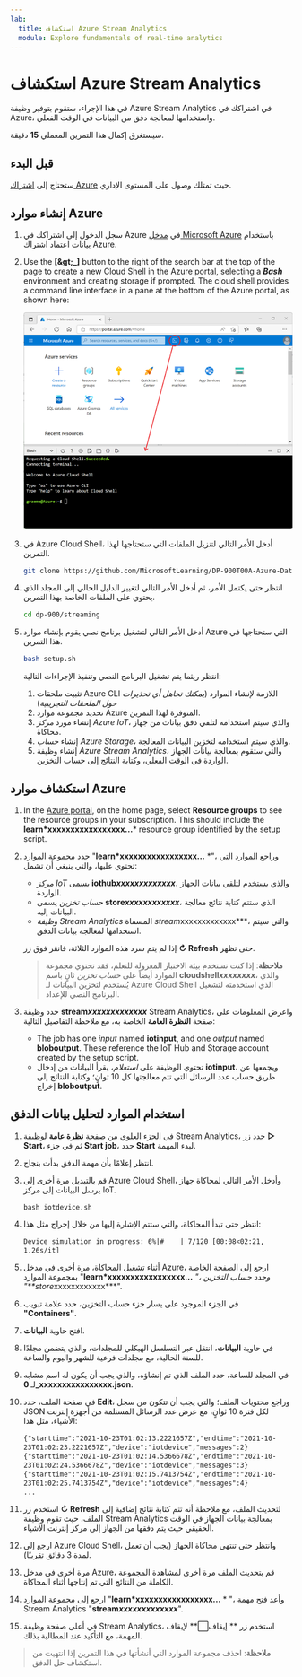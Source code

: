 ```yaml
---
lab:
  title: استكشاف Azure Stream Analytics
  module: Explore fundamentals of real-time analytics
---
```


# <a name="explore-azure-stream-analytics"></a>استكشاف Azure Stream Analytics

في هذا الإجراء، ستقوم بتوفير وظيفة Azure Stream Analytics في اشتراكك في Azure، واستخدامها لمعالجة دفق من البيانات في الوقت الفعلي.

سيستغرق إكمال هذا التمرين المعملي **15** دقيقة.

## <a name="before-you-start"></a>قبل البدء

ستحتاج إلى [اشتراك Azure](https://azure.microsoft.com/free) حيث تمتلك وصول على المستوى الإداري.

## <a name="create-azure-resources"></a>إنشاء موارد Azure

1. سجل الدخول إلى اشتراكك في Azure في [مدخل Microsoft Azure](https://portal.azure.com) باستخدام بيانات اعتماد اشتراك Azure.

1. Use the <bpt id="p1">**</bpt>[<ph id="ph1">\&gt;</ph>_]<ept id="p1">**</ept> button to the right of the search bar at the top of the page to create a new Cloud Shell in the Azure portal, selecting a <bpt id="p2">***</bpt>Bash<ept id="p2">***</ept> environment and creating storage if prompted. The cloud shell provides a command line interface in a pane at the bottom of the Azure portal, as shown here:

    ![مدخل Microsoft Azure مع جزء shell سحابي](./images/cloud-shell.png)

1. في Azure Cloud Shell، أدخل الأمر التالي لتنزيل الملفات التي ستحتاجها لهذا التمرين.

    ```bash
    git clone https://github.com/MicrosoftLearning/DP-900T00A-Azure-Data-Fundamentals dp-900
    ```

1. انتظر حتى يكتمل الأمر، ثم أدخل الأمر التالي لتغيير الدليل الحالي إلى المجلد الذي يحتوي على الملفات الخاصة بهذا التمرين.

    ```bash
    cd dp-900/streaming
    ```

1. أدخل الأمر التالي لتشغيل برنامج نصي يقوم بإنشاء موارد Azure التي ستحتاجها في هذا التمرين.

    ```bash
    bash setup.sh
    ```

    انتظر ريثما يتم تشغيل البرنامج النصي وتنفيذ الإجراءات التالية:

    1. تثبيت ملحقات Azure CLI اللازمة لإنشاء الموارد (*يمكنك تجاهل أي تحذيرات حول الملحقات التجريبية*)
    1. تحديد مجموعة موارد Azure المتوفرة لهذا التمرين.
    1. إنشاء مورد *مركز Azure IoT*، والذي سيتم استخدامه لتلقي دفق بيانات من جهاز محاكاة.
    1. إنشاء *حساب Azure Storage*، والذي سيتم استخدامه لتخزين البيانات المعالجة.
    1. إنشاء وظيفة *Azure Stream Analytics*، والتي ستقوم بمعالجة بيانات الجهاز الواردة في الوقت الفعلي، وكتابة النتائج إلى حساب التخزين.

## <a name="explore-the-azure-resources"></a>استكشاف موارد Azure

1. In the <bpt id="p1">[</bpt>Azure portal<ept id="p1">](https://portal.azure.com?azure-portal=true)</ept>, on the home page, select <bpt id="p2">**</bpt>Resource groups<ept id="p2">**</ept> to see the resource groups in your subscription. This should include the <bpt id="p1">**</bpt>learn*xxxxxxxxxxxxxxxxx...<ept id="p1">**</ept>* resource group identified by the setup script.
2. حدد مجموعة الموارد "**learn*xxxxxxxxxxxxxxxxx...** *"، وراجع الموارد التي تحتوي عليها، والتي ينبغي أن تشمل:
    - *مركز IoT* يسمى **iothub*xxxxxxxxxxxxx***، والذي يستخدم لتلقي بيانات الجهاز الواردة.
    - *حساب تخزين* يسمى **store*xxxxxxxxxxxx***، الذي ستتم كتابة نتائج معالجة البيانات إليه.
    - *وظيفة Stream Analytics* المسماة *stream*xxxxxxxxxxxxx***، والتي سيتم استخدامها لمعالجة بيانات الدفق.

    إذا لم يتم سرد هذه الموارد الثلاثة، فانقر فوق زر **&#8635; Refresh** حتى تظهر.

    > **ملاحظة**: إذا كنت تستخدم بيئة الاختبار المعزولة للتعلم، فقد تحتوي مجموعة الموارد أيضاً على *حساب تخزين* ثانٍ باسم **cloudshell*xxxxxxxx***، والذي يُستخدم لتخزين البيانات لـ Azure Cloud Shell الذي استخدمته لتشغيل البرنامج النصي للإعداد.

3. حدد وظيفة **stream*xxxxxxxxxxxxx*** Stream Analytics، واعرض المعلومات على صفحة **النظرة العامة** الخاصة به، مع ملاحظة التفاصيل التالية:
    - The job has one <bpt id="p1">*</bpt>input<ept id="p1">*</ept> named <bpt id="p2">**</bpt>iotinput<ept id="p2">**</ept>, and one <bpt id="p3">*</bpt>output<ept id="p3">*</ept> named <bpt id="p4">**</bpt>bloboutput<ept id="p4">**</ept>. These reference the IoT Hub and Storage account created by the setup script.
    - تحتوي الوظيفة على *استعلام*، يقرأ البيانات من إدخال **iotinput**، ويجمعها عن طريق حساب عدد الرسائل التي تتم معالجتها كل 10 ثوانٍ؛ وكتابة النتائج إلى إخراج **bloboutput**.

## <a name="use-the-resources-to-analyze-streaming-data"></a>استخدام الموارد لتحليل بيانات الدفق

1. في الجزء العلوي من صفحة **نظرة عامة** لوظيفة Stream Analytics، حدد زر **&#9655; Start**، ثم في جزء **Start job**، حدد **Start** لبدء المهمة.
2. انتظر إعلامًا بأن مهمة الدفق بدأت بنجاح.
3. قم بالتبديل مرة أخرى إلى Azure Cloud Shell، وأدخل الأمر التالي لمحاكاة جهاز يرسل البيانات إلى مركز IoT.

    ```
    bash iotdevice.sh
    ```

4. انتظر حتى تبدأ المحاكاة، والتي ستتم الإشارة إليها من خلال إخراج مثل هذا:

    ```
    Device simulation in progress: 6%|#    | 7/120 [00:08<02:21, 1.26s/it]
    ```

5. أثناء تشغيل المحاكاة، مرة أخرى في مدخل Azure، ارجع إلى الصفحة الخاصة بمجموعة الموارد "**learn*xxxxxxxxxxxxxxxxx...** *"، وحدد حساب التخزين "**store*xxxxxxxxxxxx***".
6. في الجزء الموجود على يسار جزء حساب التخزين، حدد علامة تبويب **"Containers"**.
7. افتح حاوية **البيانات**.
8. في حاوية **البيانات**، انتقل عبر التسلسل الهيكلي للمجلدات، والذي يتضمن مجلدًا للسنة الحالية، مع مجلدات فرعية للشهر واليوم والساعة.
9. في المجلد للساعة، حدد الملف الذي تم إنشاؤه، والذي يجب أن يكون له اسم مشابه لـ **0_xxxxxxxxxxxxxxxx.json**.
10. في صفحة الملف، حدد **Edit**، وراجع محتويات الملف؛ والتي يجب أن تتكون من سجل JSON لكل فترة 10 ثوانٍ، مع عرض عدد الرسائل المستلمة من أجهزة إنترنت الأشياء، مثل هذا:

    ```
    {"starttime":"2021-10-23T01:02:13.2221657Z","endtime":"2021-10-23T01:02:23.2221657Z","device":"iotdevice","messages":2}
    {"starttime":"2021-10-23T01:02:14.5366678Z","endtime":"2021-10-23T01:02:24.5366678Z","device":"iotdevice","messages":3}
    {"starttime":"2021-10-23T01:02:15.7413754Z","endtime":"2021-10-23T01:02:25.7413754Z","device":"iotdevice","messages":4}
    ...
    ```

11. استخدم زر **&#8635; Refresh** لتحديث الملف، مع ملاحظة أنه تتم كتابة نتائج إضافية إلى الملف، حيث تقوم وظيفة Stream Analytics بمعالجة بيانات الجهاز في الوقت الحقيقي حيث يتم دفقها من الجهاز إلى مركز إنترنت الأشياء.
12. ارجع إلى Azure Cloud Shell، وانتظر حتى تنتهي محاكاة الجهاز (يجب أن تعمل لمدة 3 دقائق تقريبًا).
13. مرة أخرى في مدخل Azure، قم بتحديث الملف مرة أخرى لمشاهدة المجموعة الكاملة من النتائج التي تم إنتاجها أثناء المحاكاة.
14. ارجع إلى مجموعة الموارد "**learn*xxxxxxxxxxxxxxxxx...** * "، وأعد فتح مهمة Stream Analytics "**stream*xxxxxxxxxxxxx***".
15. في أعلى صفحة وظيفة Stream Analytics، استخدم زر ** إيقاف&#11036;** لإيقاف المهمة، مع التأكيد عند المطالبة بذلك.

> **ملاحظة**: احذف مجموعة الموارد التي أنشأتها في هذا التمرين إذا انتهيت من استكشاف حل الدفق.
